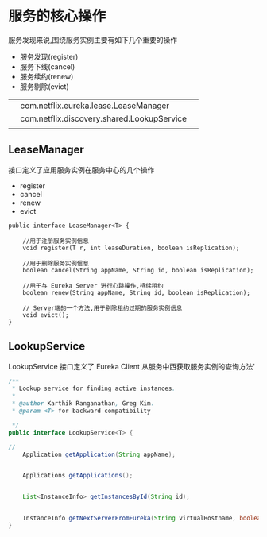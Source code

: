 # 服务的核心操作

服务发现来说,围绕服务实例主要有如下几个重要的操作

- 服务发现(register)
- 服务下线(cancel)
- 服务续约(renew)
- 服务剔除(evict)

|      |                                            |      |
| ---- | ------------------------------------------ | ---- |
|      | com.netflix.eureka.lease.LeaseManager      |      |
|      | com.netflix.discovery.shared.LookupService |      |
|      |                                            |      |

## LeaseManager

接口定义了应用服务实例在服务中心的几个操作

- register
- cancel 
- renew
- evict

```
public interface LeaseManager<T> {

	//用于注册服务实例信息
    void register(T r, int leaseDuration, boolean isReplication);

  	//用于删除服务实例信息
    boolean cancel(String appName, String id, boolean isReplication);

	//用于与 Eureka Server 进行心跳操作,持续租约
    boolean renew(String appName, String id, boolean isReplication);

	// Server端的一个方法,用于剔除租约过期的服务实例信息
    void evict();
}

```

## LookupService

LookupService 接口定义了 Eureka Client 从服务中西获取服务实例的查询方法'

```java
/**
 * Lookup service for finding active instances.
 *
 * @author Karthik Ranganathan, Greg Kim.
 * @param <T> for backward compatibility

 */
public interface LookupService<T> {

//
    Application getApplication(String appName);


    Applications getApplications();


    List<InstanceInfo> getInstancesById(String id);


    InstanceInfo getNextServerFromEureka(String virtualHostname, boolean secure);
}

```

## 

